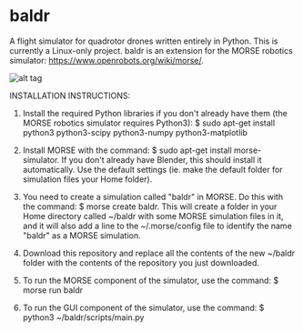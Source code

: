 # baldr
A flight simulator for quadrotor drones written entirely in Python. This is currently a Linux-only project. baldr is an extension for the MORSE robotics simulator: https://www.openrobots.org/wiki/morse/.

![alt tag](http://i58.tinypic.com/wrki88.jpg)

INSTALLATION INSTRUCTIONS:

1. Install the required Python libraries if you don't already have them (the MORSE robotics simulator requires Python3):
	$ sudo apt-get install python3 python3-scipy python3-numpy python3-matplotlib

2. Install MORSE with the command:
	$ sudo apt-get install morse-simulator.
	If you don't already have Blender, this should install it automatically. Use the default settings (ie. make the default folder for simulation files your Home folder).

3. You need to create a simulation called "baldr" in MORSE. Do this with the command:
	$ morse create baldr.
	This will create a folder in your Home directory called ~/baldr with some MORSE simulation files in it, and it will also add a line to the ~/.morse/config file to identify the name "baldr" as a MORSE simulation.

4. Download this repository and replace all the contents of the new ~/baldr folder with the contents of the repository you just downloaded.

5. To run the MORSE component of the simulator, use the command:
	$ morse run baldr

6. To run the GUI component of the simulator, use the command:
	$ python3 ~/baldr/scripts/main.py

